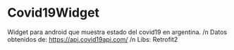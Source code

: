 # Covid19Widget

Widget para android que muestra estado del covid19 en argentina.
/n
Datos obtenidos de: https://api.covid19api.com/ /n
Libs: Retrofit2
